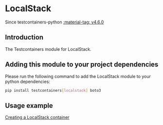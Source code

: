 # LocalStack

Since testcontainers-python <a href="https://github.com/testcontainers/testcontainers-python/releases/tag/v4.6.0"><span class="tc-version">:material-tag: v4.6.0</span></a>

## Introduction

The Testcontainers module for LocalStack.

## Adding this module to your project dependencies

Please run the following command to add the LocalStack module to your python dependencies:

```bash
pip install testcontainers[localstack] boto3
```

## Usage example

<!--codeinclude-->

[Creating a LocalStack container](../../modules/localstack/example_basic.py)

<!--/codeinclude-->
